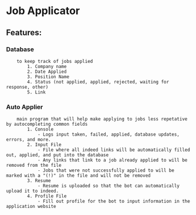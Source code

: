 # Job Applicator 

## Features: 
###     Database 
        to keep track of jobs applied
            1. Company name
            2. Date Applied
            3. Position Name
            4. Status (not applied, applied, rejected, waiting for response, other)
            5. Link
            
###     Auto Applier
        main program that will help make applying to jobs less repetative by autocompleting common fields
            1. Console
                - Logs input taken, failed, applied, database updates, errors, and more.
            2. Input File
                - File where all indeed links will be automatically filled out, applied, and put into the database
                - Any links that link to a job already applied to will be removed from the file
                - Jobs that were not successfully applied to will be marked with a "(!)" in the file and will not be removed
            3. Resume
                - Resume is uploaded so that the bot can automatically upload it to indeed.
            4. Profile File
                - Fill out profile for the bot to input information in the application website
            
            
